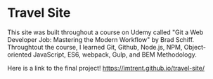 # Travel Site

This site was built throughout a course on Udemy called "Git a Web Developer Job: Mastering the Modern Workflow" by Brad Schiff. Throughtout the course, I learned Git, Github, Node.js, NPM, Object-oriented JavaScript, ES6, webpack, Gulp, and BEM Methodology.
 
Here is a link to the final project! https://imtrent.github.io/travel-site/
